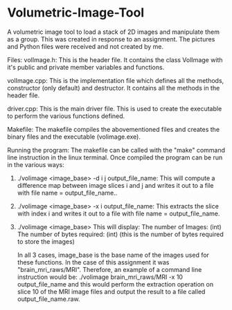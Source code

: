 # Volumetric-Image-Tool
A volumetric image tool to load a stack of 2D images and manipulate them as a group. This was created in response to an assignment. The pictures and Python files were received and not created by me.

Files:
volImage.h: This is the header file. It contains the class VolImage with it's
public and private member variables and functions.

volImage.cpp: This is the implementation file which defines all the methods, constructor (only default) and destructor.
It contains all the methods in the header file.

driver.cpp: This is the main driver file. This is used to create the executable to perform the various functions defined.

Makefile: The makefile compiles the abovementioned files and creates the binary files and the executable (volimage.exe).


Running the program:
The makefile can be called with the "make" command line instruction in the linux terminal.
Once compiled the program can be run in the various ways:
1. ./volimage <image_base> -d i j output_file_name:
    This will compute a difference map between image slices i and j and writes it out to a file with file name = output_file_name..

2. ./volimage <image_base> -x i output_file_name:
    This extracts the slice with index i and writes it out to a file with file name = output_file_name.

3. ./volimage <image_base>
    This will display:
    The number of Images: (int)
    The number of bytes required: (int)
    (this is the number of bytes required to store the images)


    In all 3 cases, image_base is the base name of the images used for these functions. In the case of this assignment it was "brain_mri_raws/MRI".
    Therefore, an example of a command line instruction would be: ./volimage brain_mri_raws/MRI -x 10 output_file_name and this would perform the
    extraction operation on slice 10 of the MRI image files and output the result to a file called output_file_name.raw.
